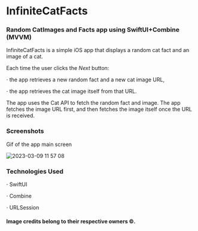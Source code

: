 # InfiniteCatFacts
### Random CatImages and Facts app using SwiftUI+Combine (MVVM)

InfiniteCatFacts is a simple iOS app that displays a random cat fact and an image of a cat. 

Each time the user clicks the *Next* button:

⋅ the app retrieves a new random fact and a new cat image URL, 

⋅ the app retrieves the cat image itself from that URL.

The app uses the Cat API to fetch the random fact and image. 
The app fetches the image URL first, and then fetches the image itself once the URL is received.

### Screenshots

Gif of the app main screen

![2023-03-09 11 57 08](https://user-images.githubusercontent.com/75203988/223971237-413df3f7-df8b-4e0f-b192-922020cb88ff.gif)

### Technologies Used

⋅ SwiftUI

⋅ Combine

⋅ URLSession

#### Image credits belong to their respective owners ©.
